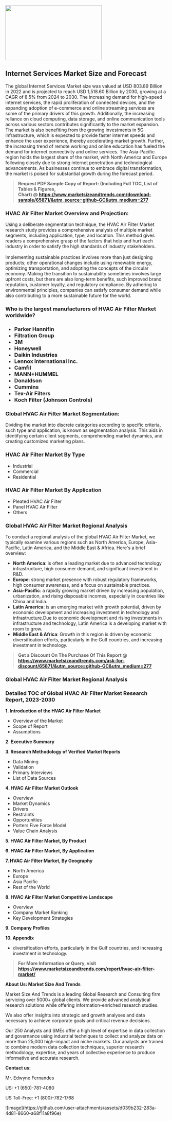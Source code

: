 <p><img class="alignnone size-medium wp-image-20088" src="https://ffe5etoiles.com/wp-content/uploads/2024/12/MST1-300x171.png" alt="" width="300" height="171" /></p><h2>Internet Services Market Size and Forecast</h2><p>The global Internet Services Market size was valued at USD 803.89 Billion in 2022 and is projected to reach USD 1,518.60 Billion by 2030, growing at a CAGR of 8.5% from 2024 to 2030. The increasing demand for high-speed internet services, the rapid proliferation of connected devices, and the expanding adoption of e-commerce and online streaming services are some of the primary drivers of this growth. Additionally, the increasing reliance on cloud computing, data storage, and online communication tools across various sectors contributes significantly to the market expansion. The market is also benefiting from the growing investments in 5G infrastructure, which is expected to provide faster internet speeds and enhance the user experience, thereby accelerating market growth. Further, the increasing trend of remote working and online education has fueled the demand for internet connectivity and online services. The Asia-Pacific region holds the largest share of the market, with North America and Europe following closely due to strong internet penetration and technological advancements. As businesses continue to embrace digital transformation, the market is poised for substantial growth during the forecast period.</p></p><blockquote id="" class=""><strong>Request PDF Sample Copy of Report: (Including Full TOC, List of Tables &amp; Figures, Chart)&nbsp;@&nbsp;<strong><a href="https://www.marketsizeandtrends.com/download-sample/65871/&utm_source=github-GC&utm_medium=277" target="_blank">https://www.marketsizeandtrends.com/download-sample/65871/&utm_source=github-GC&utm_medium=277</a></strong></strong></blockquote><h3 id="" class="">HVAC Air Filter Market&nbsp;Overview and Projection:</h3><p id="" class="">Using a deliberate segmentation technique, the HVAC Air Filter Market research study provides a comprehensive analysis of multiple market segments, including application, type, and location. This method gives readers a comprehensive grasp of the factors that help and hurt each industry in order to satisfy the high standards of industry stakeholders. <br /> <br />Implementing sustainable practices involves more than just designing products; other operational changes include using renewable energy, optimizing transportation, and adopting the concepts of the circular economy. Making the transition to sustainability sometimes involves large upfront costs, but there are also long-term benefits, such improved brand reputation, customer loyalty, and regulatory compliance. By adhering to environmental principles, companies can satisfy consumer demand while also contributing to a more sustainable future for the world.</p><h3 id="" class="">Who is the largest manufacturers of&nbsp;HVAC Air Filter Market worldwide?</h3><h3 class=""><p><ul><li>Parker Hannifin </li><li> Filtration Group </li><li> 3M </li><li> Honeywell </li><li> Daikin Industries </li><li> Lennox International Inc. </li><li> Camfil </li><li> MANN+HUMMEL </li><li> Donaldson </li><li> Cummins </li><li> Tex-Air Filters </li><li> Koch Filter (Johnson Controls)</li></ul></p></h3><h3 id="" class="">Global&nbsp;HVAC Air Filter Market Segmentation:</h3><p id="" class="">Dividing the market into discrete categories according to specific criteria, such type and application, is known as segmentation analysis. This aids in identifying certain client segments, comprehending market dynamics, and creating customized marketing plans.</p><h3 id="" class="">HVAC Air Filter Market&nbsp;By Type</h3><p><p><ul><li>Industrial </li><li> Commercial </li><li> Residential</p></li></ul></p></p><h3 id="" class="">HVAC Air Filter Market&nbsp;By Application</h3><p class=""><p><ul><li>Pleated HVAC Air Filter </li><li> Panel HVAC Air Filter </li><li> Others</li></ul></p></p><h3 id="" class="">Global HVAC Air Filter Market Regional Analysis</h3><p id="" class="">To conduct a regional analysis of the global HVAC Air Filter Market, we typically examine various regions such as North America, Europe, Asia-Pacific, Latin America, and the Middle East &amp; Africa. Here's a brief overview:</p><ul><li><strong>North America</strong>: is often a leading market due to advanced technology infrastructure, high consumer demand, and significant investment in R&amp;D.</li><li><strong>Europe</strong>: strong market presence with robust regulatory frameworks, high consumer awareness, and a focus on sustainable practices.</li><li><strong>Asia-Pacific</strong>: a rapidly growing market driven by increasing population, urbanization, and rising disposable incomes, especially in countries like China and India.</li><li><strong>Latin America</strong>: is an emerging market with growth potential, driven by economic development and increasing investment in technology and infrastructure.Due to economic development and rising investments in infrastructure and technology, Latin America is a developing market with room to grow.</li><li><strong>Middle East &amp; Africa</strong>: Growth in this region is driven by economic diversification efforts, particularly in the Gulf countries, and increasing investment in technology.</li></ul><blockquote id="" class=""><strong>Get a Discount On The Purchase Of This Report @ <strong><a href="https://www.marketsizeandtrends.com/ask-for-discount/65871/&utm_source=github-GC&utm_medium=277" target="_blank">https://www.marketsizeandtrends.com/ask-for-discount/65871/&utm_source=github-GC&utm_medium=277</a></strong></strong></blockquote><h3 id="" class="">Global HVAC Air Filter Market Regional Analysis</h3><h3 id="" class="">Detailed TOC of Global HVAC Air Filter Market Research Report, 2023-2030</h3><p id="" class=""><strong>1. Introduction of the HVAC Air Filter Market</strong></p><ul><li>Overview of the Market</li><li>Scope of Report</li><li>Assumptions</li></ul><p id="" class=""><strong>2. Executive Summary</strong></p><p id="" class=""><strong>3. Research Methodology of Verified Market Reports</strong></p><ul><li>Data Mining</li><li>Validation</li><li>Primary Interviews</li><li>List of Data Sources</li></ul><p id="" class=""><strong>4. HVAC Air Filter Market Outlook</strong></p><ul><li>Overview</li><li>Market Dynamics</li><li>Drivers</li><li>Restraints</li><li>Opportunities</li><li>Porters Five Force Model</li><li>Value Chain Analysis</li></ul><p id="" class=""><strong>5. HVAC Air Filter Market, By Product</strong></p><p id="" class=""><strong>6. HVAC Air Filter Market, By Application</strong></p><p id="" class=""><strong>7. HVAC Air Filter Market, By Geography</strong></p><ul><li>North America</li><li>Europe</li><li>Asia Pacific</li><li>Rest of the World</li></ul><p id="" class=""><strong>8. HVAC Air Filter Market Competitive Landscape</strong></p><ul><li>Overview</li><li>Company Market Ranking</li><li>Key Development Strategies</li></ul><p id="" class=""><strong>9. Company Profiles</strong></p><p id="" class=""><strong>10. Appendix</strong></p><ul><li>diversification efforts, particularly in the Gulf countries, and increasing investment in technology.</li></ul><blockquote id="" class=""><strong>For More Information or Query, visit <strong><strong><a href="https://www.marketsizeandtrends.com/report/hvac-air-filter-market/" target="_blank">https://www.marketsizeandtrends.com/report/hvac-air-filter-market/</a></strong></strong></strong></blockquote><p id="" class=""><strong>About Us: Market Size And Trends</strong></p><p id="" class="">Market Size And Trends is a leading Global Research and Consulting firm servicing over 5000+ global clients. We provide advanced analytical research solutions while offering information-enriched research studies.</p><p id="" class="">We also offer insights into strategic and growth analyses and data necessary to achieve corporate goals and critical revenue decisions.</p><p id="" class="">Our 250 Analysts and SMEs offer a high level of expertise in data collection and governance using industrial techniques to collect and analyze data on more than 25,000 high-impact and niche markets. Our analysts are trained to combine modern data collection techniques, superior research methodology, expertise, and years of collective experience to produce informative and accurate research.</p><p id="" class=""><strong>Contact us:</strong></p><p id="" class="">Mr. Edwyne Fernandes</p><p id="" class="">US: +1 (650)-781-4080</p><p id="" class="">US Toll-Free: +1 (800)-782-1768</p>
![image](https://github.com/user-attachments/assets/d039b232-283a-4d81-8660-a68f11a8f96e)
